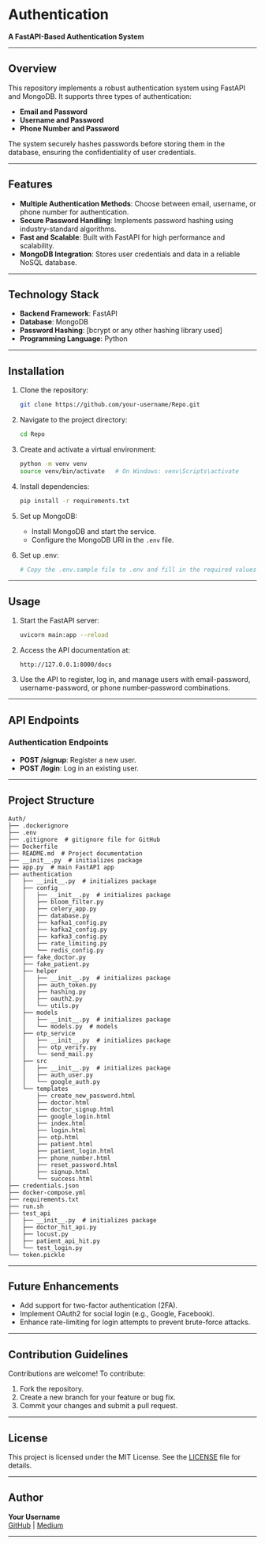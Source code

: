 # Authentication

**A FastAPI-Based Authentication System**

---

## Overview
This repository implements a robust authentication system using FastAPI and MongoDB. It supports three types of authentication:
- **Email and Password**
- **Username and Password**
- **Phone Number and Password**

The system securely hashes passwords before storing them in the database, ensuring the confidentiality of user credentials.

---

## Features
- **Multiple Authentication Methods**: Choose between email, username, or phone number for authentication.
- **Secure Password Handling**: Implements password hashing using industry-standard algorithms.
- **Fast and Scalable**: Built with FastAPI for high performance and scalability.
- **MongoDB Integration**: Stores user credentials and data in a reliable NoSQL database.

---

## Technology Stack
- **Backend Framework**: FastAPI
- **Database**: MongoDB
- **Password Hashing**: [bcrypt or any other hashing library used]
- **Programming Language**: Python

---

## Installation

1. Clone the repository:
   ```bash
   git clone https://github.com/your-username/Repo.git
   ```
2. Navigate to the project directory:
   ```bash
   cd Repo
   ```
3. Create and activate a virtual environment:
   ```bash
   python -m venv venv
   source venv/bin/activate   # On Windows: venv\Scripts\activate
   ```
4. Install dependencies:
   ```bash
   pip install -r requirements.txt
   ```
5. Set up MongoDB:
   - Install MongoDB and start the service.
   - Configure the MongoDB URI in the `.env` file.

6. Set up .env:

   ``` bash
   # Copy the .env.sample file to .env and fill in the required values.
   ```
---

## Usage

1. Start the FastAPI server:
   ```bash
   uvicorn main:app --reload
   ```
2. Access the API documentation at:
   ```
   http://127.0.0.1:8000/docs
   ```
3. Use the API to register, log in, and manage users with email-password, username-password, or phone number-password combinations.

---

## API Endpoints

### Authentication Endpoints
- **POST /signup**: Register a new user.
- **POST /login**: Log in an existing user.

---

## Project Structure

```plaintext
Auth/
├── .dockerignore
├── .env
├── .gitignore  # gitignore file for GitHub
├── Dockerfile
├── README.md  # Project documentation
├── __init__.py  # initializes package
├── app.py  # main FastAPI app
├── authentication
│   ├── __init__.py  # initializes package
│   ├── config
│   │   ├── __init__.py  # initializes package
│   │   ├── bloom_filter.py
│   │   ├── celery_app.py
│   │   ├── database.py
│   │   ├── kafka1_config.py
│   │   ├── kafka2_config.py
│   │   ├── kafka3_config.py
│   │   ├── rate_limiting.py
│   │   └── redis_config.py
│   ├── fake_doctor.py
│   ├── fake_patient.py
│   ├── helper
│   │   ├── __init__.py  # initializes package
│   │   ├── auth_token.py
│   │   ├── hashing.py
│   │   ├── oauth2.py
│   │   └── utils.py
│   ├── models
│   │   ├── __init__.py  # initializes package
│   │   └── models.py  # models
│   ├── otp_service
│   │   ├── __init__.py  # initializes package
│   │   ├── otp_verify.py
│   │   └── send_mail.py
│   ├── src
│   │   ├── __init__.py  # initializes package
│   │   ├── auth_user.py
│   │   └── google_auth.py
│   └── templates
│       ├── create_new_password.html
│       ├── doctor.html
│       ├── doctor_signup.html
│       ├── google_login.html
│       ├── index.html
│       ├── login.html
│       ├── otp.html
│       ├── patient.html
│       ├── patient_login.html
│       ├── phone_number.html
│       ├── reset_password.html
│       ├── signup.html
│       └── success.html
├── credentials.json
├── docker-compose.yml
├── requirements.txt
├── run.sh
├── test_api
│   ├── __init__.py  # initializes package
│   ├── doctor_hit_api.py
│   ├── locust.py
│   ├── patient_api_hit.py
│   └── test_login.py
└── token.pickle
```

---

## Future Enhancements
- Add support for two-factor authentication (2FA).
- Implement OAuth2 for social login (e.g., Google, Facebook).
- Enhance rate-limiting for login attempts to prevent brute-force attacks.

---

## Contribution Guidelines

Contributions are welcome! To contribute:
1. Fork the repository.
2. Create a new branch for your feature or bug fix.
3. Commit your changes and submit a pull request.

---

## License
This project is licensed under the MIT License. See the [LICENSE](LICENSE) file for details.

---

## Author
**Your Username**  
[GitHub](https://github.com/your-username) | [Medium](https://medium.com/@your-username)

---
